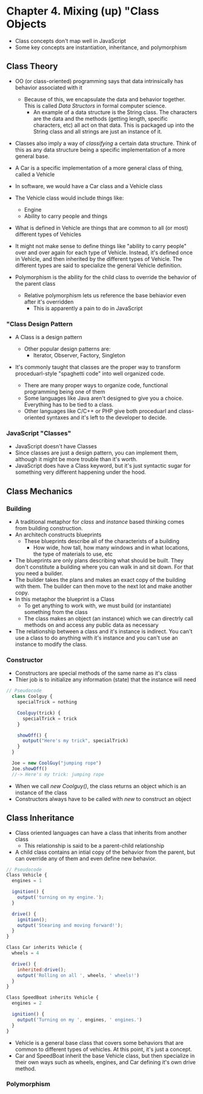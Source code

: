 # Chapter 4. Mixing (up) "Class Objects

* Class concepts don't map well in JavaScript
* Some key concepts are instantiation, inheritance, and polymorphism

## Class Theory

* OO (or class-oriented) programming says that data intrinsically has behavior associated with it
  * Because of this, we encapsulate the data and behavior together. This is called *Data Structors* in formal computer science.
    * An example of a data structure is the String class. The characters are the data and the methods (getting length, specific characters, etc) all act on that data. This is packaged up into the String class and all strings are just an instance of it.
* Classes also imply a way of *classifying* a certain data structure. Think of this as any data structure being a specific implementation of a more general base.

* A Car is a specific implementation of a more general class of thing, called a Vehicle
* In software, we would have a Car class and a Vehicle class
* The Vehicle class would include things like:
  * Engine
  * Ability to carry people and things
* What is defined in Vehicle are things that are common to all (or most) different types of Vehicles
* It might not make sense to define things like "ability to carry people" over and over again for each type of Vehicle. Instead, it's defined once in Vehicle, and then inherited by the different types of Vehicle. The different types are said to specialize the general Vehicle definition.

* Polymorphism is the ability for the child class to override the behavior of the parent class
  * Relative polymorphism lets us reference the base behiavior even after it's overridden
    * This is apparently a pain to do in JavaScript

### "Class Design Pattern
* A Class is a design pattern
  * Other popular design patterns are:
    * Iterator, Observer, Factory, Singleton

* It's commonly taught that classes are the proper way to transform proceduarl-style "spaghetti code" into well organized code.
  * There are many proper ways to organize code, functional programming being one of them
  * Some languages like Java aren't designed to give you a choice. Everything has to be tied to a class.
  * Other languages like C/C++ or PHP give both proceduarl and class-oriented syntaxes and it's left to the developer to decide.

### JavaScript "Classes"
* JavaScript doesn't have Classes
* Since classes are just a design pattern, you can implement them, although it might be more trouble than it's worth.
* JavaScript does have a Class keyword, but it's just syntactic sugar for something very different happening under the hood.

## Class Mechanics

### Building
* A traditional metaphor for *class* and *instance* based thinking comes from building construction.
* An architech constructs blueprints
  * These blueprints describe all of the characterists of a building
    * How wide, how tall, how many windows and in what locations, the type of materials to use, etc
* The blueprints are only plans describing what should be built. They don't constitute a building where you can walk in and sit down. For that you need a builder.
* The builder takes the plans and makes an exact copy of the building with them. The builder can then move to the next lot and make another copy.
* In this metaphor the blueprint is a Class
  * To get anything to work with, we must build (or instantiate) something from the class
  * The class makes an object (an instance) which we can directrly call methods on and access any public data as necessary
* The relationship between a class and it's instance is indirect. You can't use a class to do anything with it's instance and you can't use an instance to modify the class.

### Constructor
* Constructors are special methods of the same name as it's class
* Thier job is to initialize any information (state) that the instance will need

```javascript
// Pseudocode
  class Coolguy {
    specialTrick = nothing

    Coolguy(trick) {
      specialTrick = trick
    }

    showOff() {
      output("Here's my trick", specialTrick)
    }
  }

  Joe = new CoolGuy("jumping rope")
  Joe.showOff()
  //-> Here's my trick: jumping rope
```

* When we call *new Coolguy()*, the class returns an object which is an instance of the class
* Constructors always have to be called with *new* to construct an object

## Class Inheritance
* Class oriented languages can have a class that inherits from another class
  * This relationship is said to be a parent-child relationship
* A child class contains an intial copy of the behavior from the parent, but can override any of them and even define new behavior.

```javascript
// Pseudocode
Class Vehicle {
  engines = 1

  ignition() {
    output('turning on my engine.');
  }

  drive() {
    ignition();
    output('Stearing and moving forward!');
  }
}

Class Car inherits Vehicle {
  wheels = 4

  drive() {
    inherited:drive();
    output('Rolling on all ', wheels, ' wheels!')
  }
}

Class SpeedBoat inherits Vehicle {
  engines = 2

  ignition() {
    output('Turning on my ', engines, ' engines.')
  }
}
```

* Vehicle is a general base class that covers some behaviors that are common to different types of vehicles. At this point, it's just a concept.
* Car and SpeedBoat inherit the base Vehicle class, but then specialize in their own ways such as wheels, engines, and Car defining it's own drive method.

### Polymorphism
 